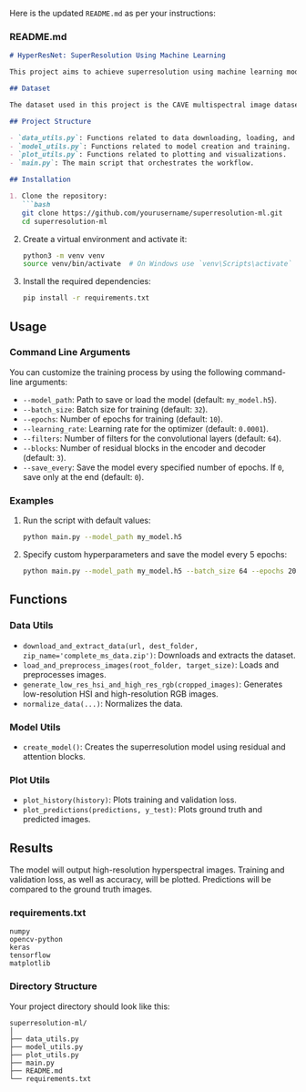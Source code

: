 Here is the updated `README.md` as per your instructions:

### README.md

```markdown
# HyperResNet: SuperResolution Using Machine Learning

This project aims to achieve superresolution using machine learning models. Superresolution is a technique to enhance image resolution by combining information from multiple images of the same scene. In this project, we use RGB images with high spatial resolution and hyperspectral images with high spectral resolution to create images with both high spatial and spectral resolution.

## Dataset

The dataset used in this project is the CAVE multispectral image dataset by Columbia University. The dataset can be downloaded from [this link](https://www1.cs.columbia.edu/CAVE/databases/multispectral/zip/complete_ms_data.zip).

## Project Structure

- `data_utils.py`: Functions related to data downloading, loading, and preprocessing.
- `model_utils.py`: Functions related to model creation and training.
- `plot_utils.py`: Functions related to plotting and visualizations.
- `main.py`: The main script that orchestrates the workflow.

## Installation

1. Clone the repository:
   ```bash
   git clone https://github.com/yourusername/superresolution-ml.git
   cd superresolution-ml
   ```

2. Create a virtual environment and activate it:
   ```bash
   python3 -m venv venv
   source venv/bin/activate  # On Windows use `venv\Scripts\activate`
   ```

3. Install the required dependencies:
   ```bash
   pip install -r requirements.txt
   ```

## Usage

### Command Line Arguments

You can customize the training process by using the following command-line arguments:

- `--model_path`: Path to save or load the model (default: `my_model.h5`).
- `--batch_size`: Batch size for training (default: `32`).
- `--epochs`: Number of epochs for training (default: `10`).
- `--learning_rate`: Learning rate for the optimizer (default: `0.0001`).
- `--filters`: Number of filters for the convolutional layers (default: `64`).
- `--blocks`: Number of residual blocks in the encoder and decoder (default: `3`).
- `--save_every`: Save the model every specified number of epochs. If `0`, save only at the end (default: `0`).

### Examples

1. Run the script with default values:
   ```bash
   python main.py --model_path my_model.h5
   ```

2. Specify custom hyperparameters and save the model every 5 epochs:
   ```bash
   python main.py --model_path my_model.h5 --batch_size 64 --epochs 20 --learning_rate 0.001 --filters 128 --blocks 4 --save_every 5
   ```

## Functions

### Data Utils

- `download_and_extract_data(url, dest_folder, zip_name='complete_ms_data.zip')`: Downloads and extracts the dataset.
- `load_and_preprocess_images(root_folder, target_size)`: Loads and preprocesses images.
- `generate_low_res_hsi_and_high_res_rgb(cropped_images)`: Generates low-resolution HSI and high-resolution RGB images.
- `normalize_data(...)`: Normalizes the data.

### Model Utils

- `create_model()`: Creates the superresolution model using residual and attention blocks.

### Plot Utils

- `plot_history(history)`: Plots training and validation loss.
- `plot_predictions(predictions, y_test)`: Plots ground truth and predicted images.

## Results

The model will output high-resolution hyperspectral images. Training and validation loss, as well as accuracy, will be plotted. Predictions will be compared to the ground truth images.

### requirements.txt

```plaintext
numpy
opencv-python
keras
tensorflow
matplotlib
```

### Directory Structure

Your project directory should look like this:

```
superresolution-ml/
│
├── data_utils.py
├── model_utils.py
├── plot_utils.py
├── main.py
├── README.md
└── requirements.txt
```